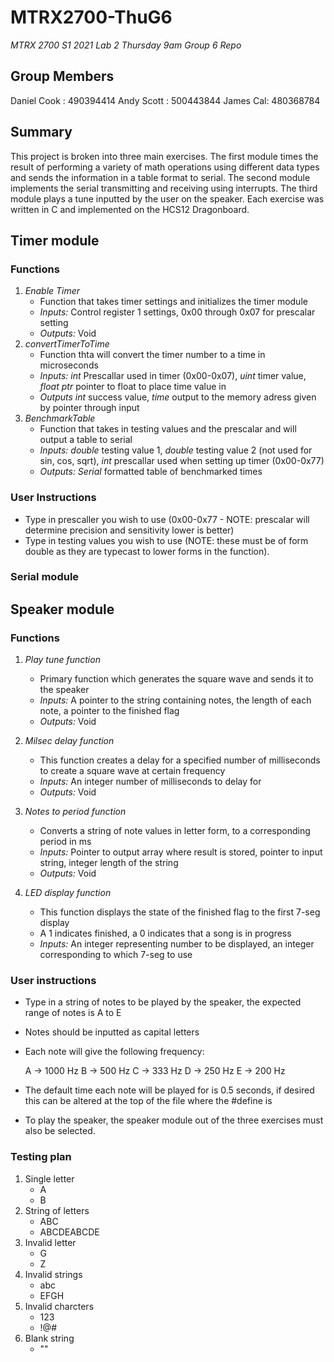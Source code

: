 # MTRX2700-ThuG6

*MTRX 2700 S1 2021 Lab 2 Thursday 9am Group 6 Repo*

## Group Members
Daniel Cook : 490394414
Andy Scott : 500443844
James Cal: 480368784


## Summary
This project is broken into three main exercises. The first module times the result of performing a variety of math operations
using different data types and sends the information in a table format to serial. The second module implements the serial
transmitting and receiving using interrupts. The third module plays a tune inputted by the user on the speaker. Each exercise
was written in C and implemented on the HCS12 Dragonboard.

## Timer module

### Functions
1. *Enable Timer*
	- Function that takes timer settings and initializes the timer module
	- *Inputs:* Control register 1 settings, 0x00 through 0x07 for prescalar setting
	- *Outputs:* Void
2. *convertTimerToTime*
	- Function thta will convert the timer number to a time in microseconds
	- *Inputs:* *int* Prescallar used in timer (0x00-0x07), *uint* timer value, *float ptr* pointer to float to place time value in
	- *Outputs* *int* success value, *time* output to the memory adress given by pointer through input
3. *BenchmarkTable*
	- Function that takes in testing values and the prescalar and will output a table to serial
	- *Inputs:* *double* testing value 1, *double* testing value 2 (not used for sin, cos, sqrt), *int* prescallar used when setting up timer (0x00-0x77)
	- *Outputs:* *Serial* formatted table of benchmarked times

### User Instructions
- Type in prescaller you wish to use (0x00-0x77 - NOTE: prescalar will determine precision and sensitivity lower is better) 
- Type in testing values you wish to use (NOTE: these must be of form double as they are typecast to lower forms in the function).

### Serial module


## Speaker module

### Functions
1. *Play tune function*
	- Primary function which generates the square wave and sends it to the speaker
	- *Inputs:* A pointer to the string containing notes, the length of each note, a pointer to the finished flag
	- *Outputs:* Void

2. *Milsec delay function*
	- This function creates a delay for a specified number of milliseconds to create a square wave at certain frequency
	- *Inputs:* An integer number of milliseconds to delay for
	- *Outputs:* Void

3. *Notes to period function*
	- Converts a string of note values in letter form, to a corresponding period in ms
	- *Inputs:* Pointer to output array where result is stored, pointer to input string, integer length of the string
	- *Outputs:* Void

4. *LED display function*
	- This function displays the state of the finished flag to the first 7-seg display
	- A 1 indicates finished, a 0 indicates that a song is in progress
	- *Inputs:* An integer representing number to be displayed, an integer corresponding to which 7-seg to use

### User instructions
- Type in a string of notes to be played by the speaker, the expected range of notes is A to E
- Notes should be inputted as capital letters
- Each note will give the following frequency:

	A -> 1000 Hz
	B -> 500 Hz
	C -> 333 Hz
	D -> 250 Hz
	E -> 200 Hz

- The default time each note will be played for is 0.5 seconds, if desired this can be altered at the top of the file
  where the #define is
- To play the speaker, the speaker module out of the three exercises must also be selected.

### Testing plan
1. Single letter
	- A
	- B
2. String of letters
	- ABC
	- ABCDEABCDE
3. Invalid letter
	- G
	- Z
4. Invalid strings
	- abc
	- EFGH
5. Invalid charcters
	- 123
	- !@#
6. Blank string
	- ""





